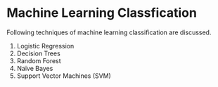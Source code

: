# Machine Learning Classfication

Following techniques of machine learning classification are discussed.
1. Logistic Regression
2. Decision Trees
3. Random Forest
4. Naïve Bayes
5. Support Vector Machines (SVM)
